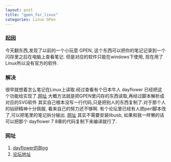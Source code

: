 ```yaml
---
layout: post
title: "gpen_for_linux"
categories: Linux GPen
---
```


### 起因 ###
今天翻东西,发现了以前的一个小玩意 GPEN, 这个东西可以把你的笔记记录到一个闪存里之后在电脑上查看笔记. 但是对应的软件只能在windows下使用, 现在用了Linux所以没有官方的软件.

### 解决 ###
很早就想着怎么笔记在Linux上读取.经过查看有个日本牛人 dayflower 已经把这个功能给实现了.[网址](http://d.hatena.ne.jp/dayflower/20080903/1220407032)
大概方法就是把GPEN里闪存的东西读取,再经过脚本解析成对应的SVG软件
其实自己根本没写一行代码,只是把别人的东西复制了.对于那个人的钻研精神十分佩服, 看来自己的努力还不够啊.
有个论坛里已经有人把perl脚本改了,可以把笔里的笔记拆分输出. [网址](http://f.pil.tw/thread-89931-1-1.html)
其实不需要安装libusb, 如果和我一样懒的话可以把那个 dayflower 7 8章的代码复制下来编译就行了.

### 网址 ###
1. [dayflower的Blog](http://f.pil.tw/thread-89931-1-1.html)
2. [论坛地址](http://d.hatena.ne.jp/dayflower/20080903/1220407032)
